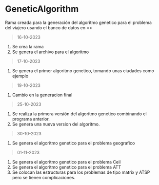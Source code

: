 # GeneticAlgorithm
Rama creada para la generación del algoritmo genetico para el problema del viajero usando el banco de datos en <>

>16-10-2023
1. Se crea la rama
2. Se genera el archivo para el algoritmo

>17-10-2023
1. Se genera el primer algoritmo genetico, tomando unas ciudades como ejemplo

>19-10-2023
1. Cambio en la generacion final

>25-10-2023
1. Se realiza la primera versión del algoritmo genetico combinando el programa anterior.
2. Se genera una nueva version del algoritmo.

>30-10-2023
1. Se genera el algoritmo genetico para el problema geografico

>01-11-2023
1. Se genera el algoritmo genetico para el problema Ceil
2. Se genera el algoritmo genetico para el problema ATT
3. Se colocan las estructuras para los problemas de tipo matrix y ATSP pero se tienen complicaciones.